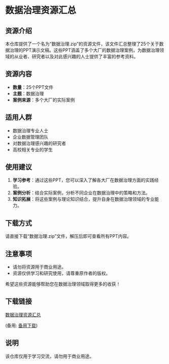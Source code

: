 # 数据治理资源汇总

## 资源介绍

本仓库提供了一个名为“数据治理.zip”的资源文件，该文件汇总整理了25个关于数据治理的PPT演示文稿。这些PPT涵盖了多个大厂的数据治理案例，为数据治理领域的从业者、研究者以及对此感兴趣的人士提供了丰富的参考资料。

## 资源内容

- **数量**：25个PPT文件
- **主题**：数据治理
- **案例来源**：多个大厂的实际案例

## 适用人群

- 数据治理专业人士
- 企业数据管理团队
- 对数据治理感兴趣的研究者
- 高校相关专业的学生

## 使用建议

1. **学习参考**：通过这些PPT，您可以深入了解各大厂在数据治理方面的实践经验。
2. **案例分析**：结合实际案例，分析不同企业在数据治理中的策略和方法。
3. **知识拓展**：将这些案例与理论知识结合，提升自身在数据治理领域的专业能力。

## 下载方式

请直接下载“数据治理.zip”文件，解压后即可查看所有PPT内容。

## 注意事项

- 请勿将资源用于商业用途。
- 资源仅供学习和研究使用，请尊重原作者的版权。

希望这些资源能够帮助您在数据治理领域取得更多的收获！

## 下载链接
[数据治理资源汇总](https://pan.quark.cn/s/d671d3c51c0f) 

(备用: [备用下载](https://pan.baidu.com/s/10_VjwL-E13Kc1CtLzSOStQ?pwd=1234))

## 说明

该仓库仅用于学习交流，请勿用于商业用途。
